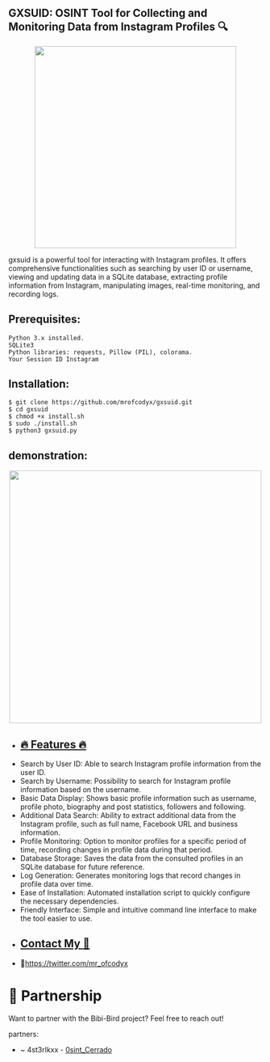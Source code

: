 ## GXSUID: OSINT Tool for Collecting and Monitoring Data from Instagram Profiles 🔍
<p align="center"><img height="400" src="https://imgur.com/D7vA3aI.png"></p>
gxsuid is a powerful tool for interacting with Instagram profiles. It offers comprehensive functionalities such as searching by user ID or username, viewing and updating data in a SQLite database, extracting profile information from Instagram, manipulating images, real-time monitoring, and recording logs.

## Prerequisites:
```
Python 3.x installed.
SQLite3
Python libraries: requests, Pillow (PIL), colorama.
Your Session ID Instagram
```
## Installation:
```
$ git clone https://github.com/mrofcodyx/gxsuid.git
$ cd gxsuid
$ chmod +x install.sh
$ sudo ./install.sh
$ python3 gxsuid.py
```
## demonstration:
<p align="center"><img height="500" src="fuck.gif"></p>

- ## [:fire: Features :fire:](#fire-features-fire)
- Search by User ID: Able to search Instagram profile information from the user ID.
- Search by Username: Possibility to search for Instagram profile information based on the username.
- Basic Data Display: Shows basic profile information such as username, profile photo, biography and post statistics, followers and following.
- Additional Data Search: Ability to extract additional data from the Instagram profile, such as full name, Facebook URL and business information.
- Profile Monitoring: Option to monitor profiles for a specific period of time, recording changes in profile data during that period.
- Database Storage: Saves the data from the consulted profiles in an SQLite database for future reference.
- Log Generation: Generates monitoring logs that record changes in profile data over time.
- Ease of Installation: Automated installation script to quickly configure the necessary dependencies.
- Friendly Interface: Simple and intuitive command line interface to make the tool easier to use.
- ## [Contact My :pushpin:](#pushpin-contact-my-pushpin) 
- 🔗https://twitter.com/mr_ofcodyx

# 🤝 Partnership
Want to partner with the Bibi-Bird project? Feel free to reach out!

  partners:

-  ~ 4st3rIkxx - [0sint_Cerrado](https://github.com/4st3rIkxx/0sint_Cerrado)
